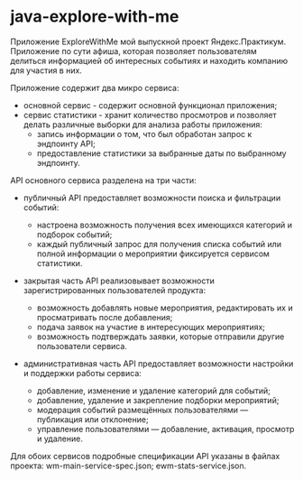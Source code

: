 # java-explore-with-me
Приложение ExploreWithMe мой выпускной проект Яндекс.Практикум. 
Приложение по сути афиша, которая позволяет пользователям делиться информацией об интересных событиях и находить компанию для участия в них.


Приложение содержит два микро сервиса:
- основной сервис - содержит основной функционал приложения;
- сервис статистики - хранит количество просмотров и позволяет делать различные выборки для анализа работы приложения:
    - запись информации о том, что был обработан запрос к эндпоинту API;
    - предоставление статистики за выбранные даты по выбранному эндпоинту.


API основного сервиса разделена на три части:
- публичный API предоставляет возможности поиска и фильтрации событий:
    - настроена возможность получения всех имеющихся категорий и подборок событий;
    - каждый публичный запрос для получения списка событий или полной информации о мероприятии фиксируется сервисом статистики.
      
- закрытая часть API реализовывает возможности зарегистрированных пользователей продукта:
    - возможность добавлять новые мероприятия, редактировать их и просматривать после добавления;
    - подача заявок на участие в интересующих мероприятиях;
    - возможность подтверждать заявки, которые отправили другие пользователи сервиса.
      
- административная часть API предоставляет возможности настройки и поддержки работы сервиса:
    - добавление, изменение и удаление категорий для событий;
    - добавление, удаление и закрепление подборки мероприятий;
    - модерация событий размещённых пользователями — публикация или отклонение;
    - управление пользователями — добавление, активация, просмотр и удаление.

Для обоих сервисов подробные спецификации API указаны в файлах проекта:
wm-main-service-spec.json;
ewm-stats-service.json.
